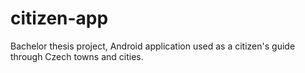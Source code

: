 # citizen-app
Bachelor thesis project, Android application used as a citizen's guide through Czech towns and cities.
